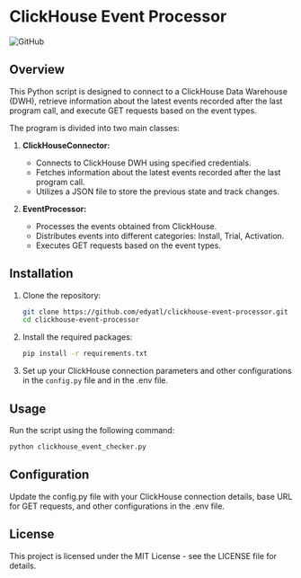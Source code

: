 # ClickHouse Event Processor

![GitHub](https://img.shields.io/badge/license-MIT-blue.svg)

## Overview

This Python script is designed to connect to a ClickHouse Data Warehouse (DWH), retrieve information about the latest events recorded after the last program call, and execute GET requests based on the event types.

The program is divided into two main classes:

1. **ClickHouseConnector:**
   - Connects to ClickHouse DWH using specified credentials.
   - Fetches information about the latest events recorded after the last program call.
   - Utilizes a JSON file to store the previous state and track changes.

2. **EventProcessor:**
   - Processes the events obtained from ClickHouse.
   - Distributes events into different categories: Install, Trial, Activation.
   - Executes GET requests based on the event types.

## Installation

1. Clone the repository:

    ```bash
    git clone https://github.com/edyatl/clickhouse-event-processor.git
    cd clickhouse-event-processor
    ```

2. Install the required packages:

    ```bash
    pip install -r requirements.txt
    ```

3. Set up your ClickHouse connection parameters and other configurations in the `config.py` file and in the .env file.

## Usage

Run the script using the following command:

   ```bash
   python clickhouse_event_checker.py
   ```

## Configuration
Update the config.py file with your ClickHouse connection details, base URL for GET requests, and other configurations in the .env file.

## License
This project is licensed under the MIT License - see the LICENSE file for details.

